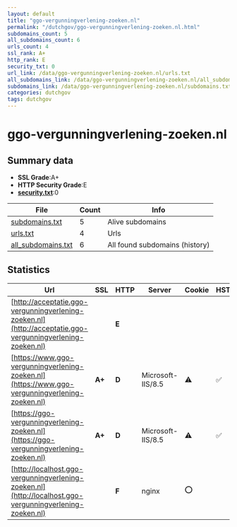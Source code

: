 ```yaml
---
layout: default
title: "ggo-vergunningverlening-zoeken.nl"
permalink: "/dutchgov/ggo-vergunningverlening-zoeken.nl.html"
subdomains_count: 5
all_subdomains_count: 6
urls_count: 4
ssl_rank: A+
http_rank: E
security_txt: 0
url_link: /data/ggo-vergunningverlening-zoeken.nl/urls.txt
all_subdomains_link: /data/ggo-vergunningverlening-zoeken.nl/all_subdomains.txt
subdomains_link: /data/ggo-vergunningverlening-zoeken.nl/subdomains.txt
categories: dutchgov
tags: dutchgov
---
```



# ggo-vergunningverlening-zoeken.nl
## Summary data


 - **SSL Grade**:A+
 - **HTTP Security Grade**:E
 - **[security.txt](https://www.digitaleoverheid.nl/nieuws/standaard-security-txt-nu-verplicht-voor-overheid/)**:0


| File       | Count | Info |
|------------|-------|------|
|[subdomains.txt](/DutchGovScope/data/ggo-vergunningverlening-zoeken.nl/subdomains.txt)|5|Alive subdomains|
|[urls.txt](/DutchGovScope/data/ggo-vergunningverlening-zoeken.nl/urls.txt)|4|Urls|
|[all_subdomains.txt](/DutchGovScope/data/ggo-vergunningverlening-zoeken.nl/all_subdomains.txt)|6|All found subdomains (history)|


## Statistics


| Url | SSL | HTTP | Server | Cookie | HSTS | CORS | CTO | CSP | XFO | XXP | RP |FP| Tech |Title |
|--------|-------|-------|------|------|------|------|------|------|------|------|------|------|------|------|
|[http://acceptatie.ggo-vergunningverlening-zoeken.nl](http://acceptatie.ggo-vergunningverlening-zoeken.nl)| | **E**|| | | | | | | | :white_check_mark: | |||
|[https://www.ggo-vergunningverlening-zoeken.nl](https://www.ggo-vergunningverlening-zoeken.nl)| **A+**| **D**|Microsoft-IIS/8.5|:warning: |:white_check_mark: | | | | | | :white_check_mark: | |HSTS IIS:8.5 Microsoft ASP.NET:4.0.30319 Windows Server|Grip web|
|[https://ggo-vergunningverlening-zoeken.nl](https://ggo-vergunningverlening-zoeken.nl)| **A+**| **D**|Microsoft-IIS/8.5|:warning: |:white_check_mark: | | | | | | :white_check_mark: | |HSTS IIS:8.5 Microsoft ASP.NET:4.0.30319 Windows Server|Grip web|
|[http://localhost.ggo-vergunningverlening-zoeken.nl](http://localhost.ggo-vergunningverlening-zoeken.nl)| | **F**|nginx|:o: | | | | | :white_check_mark: | :white_check_mark: | :white_check_mark: | |Laravel Nginx PHP|Weakpass|

